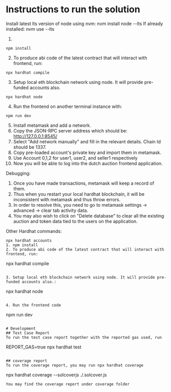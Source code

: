 # Instructions to run the solution

Install latest lts version of node using nvm: nvm install node --lts
If already installed: nvm use --lts

1.

```shell
npm install
```

2. To produce abi code of the latest contract that will interact with frontend, run:

```shell
npx hardhat compile
```

3. Setup local eth blockchain network using node. It will provide pre-funded accounts also.

```shell
npx hardhat node
```

4. Run the frontend on another terminal instance with:

```shell
npm run dev
```

5. Install metamask and add a network.
6. Copy the JSON-RPC server address which should be: http://127.0.0.1:8545/
7. Select "Add network manually" and fill in the relevant details. Chain Id should be 1337.
8. Copy pre-loaded account's private key and import them in metamask.
9. Use Account 0,1,2 for user1, user2, and seller1 respectively
10. Now you will be able to log into the dutch auction frontend application.

Debugging:

1. Once you have made transactions, metamask will keep a record of them.
2. Thus when you restart your local hardhat blockchain, it will be inconsistent with metamask and thus throw errors.
3. In order to resolve this, you need to go to metamask settings -> advanced -> clear tab activity data.
4. You may also wish to click on "Delete database" to clear all the existing auction and token data tied to the users on the application.

Other Hardhat commands:

```shell
npx hardhat accounts
1. npm install
2. To produce abi code of the latest contract that will interact with frontend, run:
```

npx hardhat compile

```

3. Setup local eth blockchain network using node. It will provide pre-funded accounts also.:
```

npx hardhat node

```

4. Run the frontend code
```

npm run dev

```

# Development
## Test Case Report
To run the test case report together with the reported gas used, run
```

REPORT_GAS=true npx hardhat test

```

## coverage report
To run the coverage report, you may run npx hardhat coverage
```

npx hardhat coverage --solcoverjs ./.solcover.js

```
You may find the coverage report under coverage folder

```
